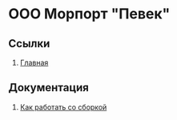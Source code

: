 # ООО Морпорт "Певек"

## Ссылки

1. [Главная](https://morport.markweber.ru/)

## Документация
1. [Как работать со сборкой](readme/howWorks.md)

